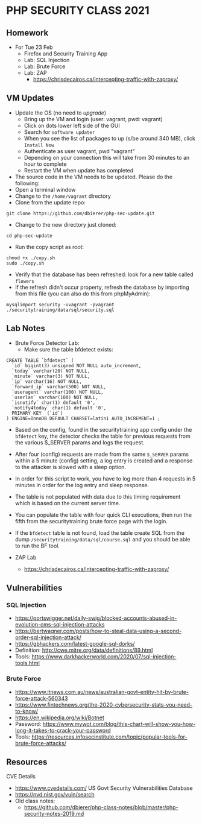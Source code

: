 # PHP SECURITY CLASS 2021

## Homework
* For Tue 23  Feb
  * Firefox and Security Training App
  * Lab: SQL Injection
  * Lab: Brute Force
  * Lab: ZAP
    * https://chrisdecairos.ca/intercepting-traffic-with-zaproxy/
## VM Updates
* Update the OS (no need to *upgrade*)
  * Bring up the VM and login (user: vagrant, pwd: vagrant)
  * Click on dots lower left side of the GUI
  * Search for `software updater`
  * When you see the list of packages to up (s/be around 340 MB), click `Install Now`
  * Authenticate as user vagrant, pwd "vagrant"
  * Depending on your connection this will take from 30 minutes to an hour to complete
  * Restart the VM when update has completed
 * The source code in the VM needs to be updated.  Please do the following:
  * Open a terminal window
  * Change to the `/home/vagrant` directory
  * Clone from the update repo:
```
git clone https://github.com/dbierer/php-sec-update.git
```
  * Change to the new directory just cloned:
```
cd php-sec-update
```
  * Run the copy script as root:
```
chmod +x ./copy.sh
sudo ./copy.sh
```
  * Verify that the database has been refreshed: look for a new table called `flowers`
  * If the refresh didn't occur property, refresh the database by importing from this file (you can also do this from phpMyAdmin):
```
mysqlimport security -uvagrant -pvagrant ./securitytraining/data/sql/security.sql
```

## Lab Notes
* Brute Force Detector Lab:
  * Make sure the table bfdetect exists:
```
CREATE TABLE `bfdetect` (
  `id` bigint(3) unsigned NOT NULL auto_increment,
  `today` varchar(20) NOT NULL,
  `minute` varchar(3) NOT NULL,
  `ip` varchar(16) NOT NULL,
  `forward_ip` varchar(500) NOT NULL,
  `useragent` varchar(100) NOT NULL,
  `userlan` varchar(100) NOT NULL,
  `isnotify` char(1) default '0',
  `notify4today` char(1) default '0',
  PRIMARY KEY  (`id`)
) ENGINE=InnoDB DEFAULT CHARSET=latin1 AUTO_INCREMENT=1 ;
```
* Based on the config, found in the securitytraining app config under the `bfdetect` key, the detector checks the table for previous requests from the various $_SERVER params and logs the request.
* After four (config) requests are made from the same `$_SERVER` params within a 5 minute (config) setting, a log entry is created and a response to the attacker is slowed with a sleep option.
* In order for this script to work, you have to log more than 4 requests in 5 minutes in order for the log entry and sleep response.
* The table is not populated with data due to this timing requirement which is based on the current server time.
* You can populate the table with four quick CLI executions, then run the fifth from the securitytraining brute force page with the login.
* If the `bfdetect` table is not found, load the table create SQL from the dump `/securitytraining/data/sql/course.sql` and you should be able to run the BF tool.

* ZAP Lab
  * https://chrisdecairos.ca/intercepting-traffic-with-zaproxy/

## Vulnerabilities
### SQL Injection
* https://portswigger.net/daily-swig/blocked-accounts-abused-in-evolution-cms-sql-injection-attacks
* https://bertwagner.com/posts/how-to-steal-data-using-a-second-order-sql-injection-attack/
* https://gbhackers.com/latest-google-sql-dorks/
* Definition: http://cwe.mitre.org/data/definitions/89.html
* Tools: https://www.darkhackerworld.com/2020/07/sql-injection-tools.html
### Brute Force
* https://www.itnews.com.au/news/australian-govt-entity-hit-by-brute-force-attack-560343
* https://www.fintechnews.org/the-2020-cybersecurity-stats-you-need-to-know/
* https://en.wikipedia.org/wiki/Botnet
* Password: https://www.mywot.com/blog/this-chart-will-show-you-how-long-it-takes-to-crack-your-password
* Tools: https://resources.infosecinstitute.com/topic/popular-tools-for-brute-force-attacks/

## Resources
CVE Details
* https://www.cvedetails.com/
US Govt Security Vulnerabilities Database
* https://nvd.nist.gov/vuln/search
* Old class notes:
  * https://github.com/dbierer/php-class-notes/blob/master/php-security-notes-2019.md
